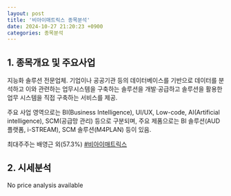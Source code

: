```yaml
---
layout: post
title: '비아이매트릭스 종목분석'
date: 2024-10-27 21:20:23 +0900
categories: 종목분석
---
```


## 1. 종목개요 및 주요사업

지능화 솔루션 전문업체. 기업이나 공공기관 등의 데이터베이스를 기반으로 데이터를 분석하고 이와 관련하는 업무시스템을 구축하는 솔루션을 개발·공급하고 솔루션을 활용한 업무 시스템을 직접 구축하는 서비스를 제공. 

주요 사업 영역으로는 BI(Business Intelligence), UI/UX, Low-code, AI(Artificial intelligence), SCM(공급망 관리) 등으로 구분되며, 주요 제품으로는 BI 솔루션(AUD플랫폼, i-STREAM), SCM 솔루션(M4PLAN) 등이 있음.

최대주주는 배영근 외(57.3%)
[#비아이매트릭스](#)

## 2. 시세분석

No price analysis available
